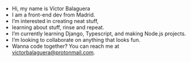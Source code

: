 - Hi, my name is Víctor Balaguera 
- I am a front-end dev from Madrid.
- I’m interested in creating neat stuff,
- learning about stuff, rinse and repeat. 
- I’m currently learning Django, Typescript, and making Node.js projects. 
- I’m looking to collaborate on anything that looks fun. 
- Wanna code together? You can reach me at [victorbalaguera@protonmail.com](mailto:victorbalaguera@protonmail.com).

<!---
VBalaguera/VBalaguera is a ✨ special ✨ repository because its `README.md` (this file) appears on your GitHub profile.
You can click the Preview link to take a look at your changes.
--->
